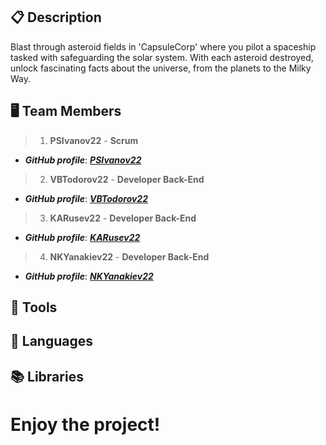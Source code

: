 ## 📋 Description
Blast through asteroid fields in 'CapsuleCorp' where you pilot a spaceship tasked with safeguarding the solar system. With each asteroid destroyed, unlock fascinating facts about the universe, from the planets to the Milky Way.  


## 🖥 Team	Members
> 1. **PSIvanov22** - **Scrum**	
   - ***GitHub profile***: [***PSIvanov22***](https://github.com/PSIvanov22)	
 
> 2. **VBTodorov22** - **Developer Back-End**	
   - ***GitHub profile***: [***VBTodorov22***](https://github.com/VBTodorov22)	

> 3. **KARusev22** - **Developer Back-End**	
   - ***GitHub profile***: [***KARusev22***](https://github.com/KARusev22)

> 4. **NKYanakiev22** - **Developer Back-End**	
   - ***GitHub profile***: [***NKYanakiev22***](https://github.com/NKYanakiev22)


## 🔨 Tools


## 🚀 Languages 

## 📚 Libraries
  








<h1>Enjoy the project!</h1>
